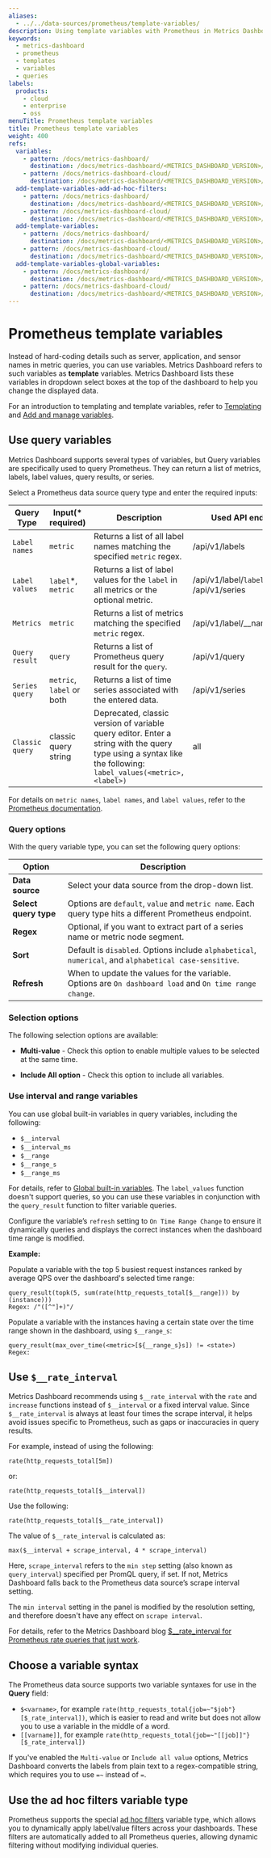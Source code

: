 ```yaml
---
aliases:
  - ../../data-sources/prometheus/template-variables/
description: Using template variables with Prometheus in Metrics Dashboard
keywords:
  - metrics-dashboard
  - prometheus
  - templates
  - variables
  - queries
labels:
  products:
    - cloud
    - enterprise
    - oss
menuTitle: Prometheus template variables
title: Prometheus template variables
weight: 400
refs:
  variables:
    - pattern: /docs/metrics-dashboard/
      destination: /docs/metrics-dashboard/<METRICS_DASHBOARD_VERSION>/dashboards/variables/
    - pattern: /docs/metrics-dashboard-cloud/
      destination: /docs/metrics-dashboard/<METRICS_DASHBOARD_VERSION>/dashboards/variables/
  add-template-variables-add-ad-hoc-filters:
    - pattern: /docs/metrics-dashboard/
      destination: /docs/metrics-dashboard/<METRICS_DASHBOARD_VERSION>/dashboards/variables/add-template-variables/#add-ad-hoc-filters
    - pattern: /docs/metrics-dashboard-cloud/
      destination: /docs/metrics-dashboard/<METRICS_DASHBOARD_VERSION>/dashboards/variables/add-template-variables/#add-ad-hoc-filters
  add-template-variables:
    - pattern: /docs/metrics-dashboard/
      destination: /docs/metrics-dashboard/<METRICS_DASHBOARD_VERSION>/dashboards/variables/add-template-variables/
    - pattern: /docs/metrics-dashboard-cloud/
      destination: /docs/metrics-dashboard/<METRICS_DASHBOARD_VERSION>/dashboards/variables/add-template-variables/
  add-template-variables-global-variables:
    - pattern: /docs/metrics-dashboard/
      destination: /docs/metrics-dashboard/<METRICS_DASHBOARD_VERSION>/dashboards/variables/add-template-variables/#global-variables
    - pattern: /docs/metrics-dashboard-cloud/
      destination: /docs/metrics-dashboard/<METRICS_DASHBOARD_VERSION>/dashboards/variables/add-template-variables/#global-variables
---
```


# Prometheus template variables

Instead of hard-coding details such as server, application, and sensor names in metric queries, you can use variables. Metrics Dashboard refers to such variables as **template** variables.
Metrics Dashboard lists these variables in dropdown select boxes at the top of the dashboard to help you change the displayed data.

For an introduction to templating and template variables, refer to [Templating](ref:variables) and [Add and manage variables](ref:add-template-variables).

## Use query variables

Metrics Dashboard supports several types of variables, but Query variables are specifically used to query Prometheus. They can return a list of metrics, labels, label values, query results, or series.

Select a Prometheus data source query type and enter the required inputs:

| Query Type      | Input(\* required)        | Description                                                                                                                                                   | Used API endpoints                             |
| --------------- | ------------------------- | ------------------------------------------------------------------------------------------------------------------------------------------------------------- | ---------------------------------------------- |
| `Label names`   | `metric`                  | Returns a list of all label names matching the specified `metric` regex.                                                                                      | /api/v1/labels                                 |
| `Label values`  | `label`\*, `metric`       | Returns a list of label values for the `label` in all metrics or the optional metric.                                                                         | /api/v1/label/`label`/values or /api/v1/series |
| `Metrics`       | `metric`                  | Returns a list of metrics matching the specified `metric` regex.                                                                                              | /api/v1/label/\_\_name\_\_/values              |
| `Query result`  | `query`                   | Returns a list of Prometheus query result for the `query`.                                                                                                    | /api/v1/query                                  |
| `Series query`  | `metric`, `label` or both | Returns a list of time series associated with the entered data.                                                                                               | /api/v1/series                                 |
| `Classic query` | classic query string      | Deprecated, classic version of variable query editor. Enter a string with the query type using a syntax like the following: `label_values(<metric>, <label>)` | all                                            |

For details on `metric names`, `label names`, and `label values`, refer to the [Prometheus documentation](http://prometheus.io/docs/concepts/data_model/#metric-names-and-labels).

### Query options

With the query variable type, you can set the following query options:

| Option                | Description                                                                                             |
| --------------------- | ------------------------------------------------------------------------------------------------------- |
| **Data source**       | Select your data source from the drop-down list.                                                        |
| **Select query type** | Options are `default`, `value` and `metric name`. Each query type hits a different Prometheus endpoint. |
| **Regex**             | Optional, if you want to extract part of a series name or metric node segment.                          |
| **Sort**              | Default is `disabled`. Options include `alphabetical`, `numerical`, and `alphabetical case-sensitive`.  |
| **Refresh**           | When to update the values for the variable. Options are `On dashboard load` and `On time range change`. |

### Selection options

The following selection options are available:

- **Multi-value** - Check this option to enable multiple values to be selected at the same time.

- **Include All option** - Check this option to include all variables.

### Use interval and range variables

You can use global built-in variables in query variables, including the following:

- `$__interval`
- `$__interval_ms`
- `$__range`
- `$__range_s`
- `$__range_ms`

For details, refer to [Global built-in variables](ref:add-template-variables-global-variables).
The `label_values` function doesn't support queries, so you can use these variables in conjunction with the `query_result` function to filter variable queries.

Configure the variable’s `refresh` setting to `On Time Range Change` to ensure it dynamically queries and displays the correct instances when the dashboard time range is modified.

**Example:**

Populate a variable with the top 5 busiest request instances ranked by average QPS over the dashboard's selected time range:

```
query_result(topk(5, sum(rate(http_requests_total[$__range])) by (instance)))
Regex: /"([^"]+)"/
```

Populate a variable with the instances having a certain state over the time range shown in the dashboard, using `$__range_s`:

```
query_result(max_over_time(<metric>[${__range_s}s]) != <state>)
Regex:
```

## Use `$__rate_interval`

Metrics Dashboard recommends using `$__rate_interval` with the `rate` and `increase` functions instead of `$__interval` or a fixed interval value.
Since `$__rate_interval` is always at least four times the scrape interval, it helps avoid issues specific to Prometheus, such as gaps or inaccuracies in query results.

For example, instead of using the following:

```
rate(http_requests_total[5m])
```

or:

```
rate(http_requests_total[$__interval])
```

Use the following:

```
rate(http_requests_total[$__rate_interval])
```

<!-- The value of `$__rate_interval` is defined as
*max(`$__interval` + *Scrape interval*, 4 \* *Scrape interval*)*,
where _Scrape interval_ is the "Min step" setting (also known as `query*interval`, a setting per PromQL query) if any is set.
Otherwise, Metrics Dashboard uses the Prometheus data source's `scrape interval` setting. -->

The value of `$__rate_interval` is calculated as:

```
max($__interval + scrape_interval, 4 * scrape_interval)
```

Here, `scrape_interval` refers to the `min step` setting (also known as `query_interval`) specified per PromQL query, if set. If not, Metrics Dashboard falls back to the Prometheus data source’s scrape interval setting.

The `min interval` setting in the panel is modified by the resolution setting, and therefore doesn't have any effect on `scrape interval`.

For details, refer to the Metrics Dashboard blog [$\_\_rate_interval for Prometheus rate queries that just work](https://metrics-dashboard.com/blog/2020/09/28/new-in-metrics-dashboard-7.2-__rate_interval-for-prometheus-rate-queries-that-just-work/).

## Choose a variable syntax

The Prometheus data source supports two variable syntaxes for use in the **Query** field:

- `$<varname>`, for example `rate(http_requests_total{job=~"$job"}[$_rate_interval])`, which is easier to read and write but does not allow you to use a variable in the middle of a word.
- `[[varname]]`, for example `rate(http_requests_total{job=~"[[job]]"}[$_rate_interval])`

If you've enabled the `Multi-value` or `Include all value` options, Metrics Dashboard converts the labels from plain text to a regex-compatible string, which requires you to use `=~` instead of `=`.

## Use the ad hoc filters variable type

Prometheus supports the special [ad hoc filters](ref:add-template-variables-add-ad-hoc-filters) variable type, which allows you to dynamically apply label/value filters across your dashboards. These filters are automatically added to all Prometheus queries, allowing dynamic filtering without modifying individual queries.
